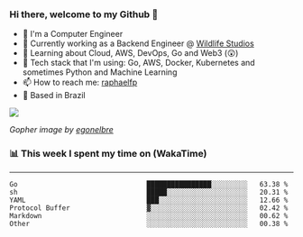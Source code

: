 ### Hi there, welcome to my Github 👋

- 📖 I'm a Computer Engineer
- 🔭 Currently working as a Backend Engineer @ [Wildlife Studios](https://wildlifestudios.com/)
- 🌱 Learning about Cloud, AWS, DevOps, Go and Web3 (😲)
- 🚀 Tech stack that I'm using: Go, AWS, Docker, Kubernetes and sometimes Python and Machine Learning
- 📫 How to reach me: [raphaelfp](https://linkedin.com/in/raphaelfp)
- 🏡 Based in Brazil

![](https://github.com/raphaelfp/gophers/blob/master/.thumb/animation/morning-coffee-3x.gif)

*Gopher image by [egonelbre](https://github.com/egonelbre/)*

### 📊 This week I spent my time on (WakaTime)

---

<!--START_SECTION:waka-->

```text
Go                                ████████████████░░░░░░░░░   63.38 %
sh                                █████░░░░░░░░░░░░░░░░░░░░   20.31 %
YAML                              ███░░░░░░░░░░░░░░░░░░░░░░   12.66 %
Protocol Buffer                   ▓░░░░░░░░░░░░░░░░░░░░░░░░   02.42 %
Markdown                          ░░░░░░░░░░░░░░░░░░░░░░░░░   00.62 %
Other                             ░░░░░░░░░░░░░░░░░░░░░░░░░   00.38 %
```

<!--END_SECTION:waka-->
